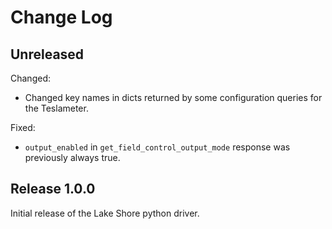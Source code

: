 Change Log
==========

Unreleased
----------

Changed:
- Changed key names in dicts returned by some configuration queries for the Teslameter.

Fixed:
- `output_enabled` in `get_field_control_output_mode` response was previously always true.

Release 1.0.0
-------------
Initial release of the Lake Shore python driver.
